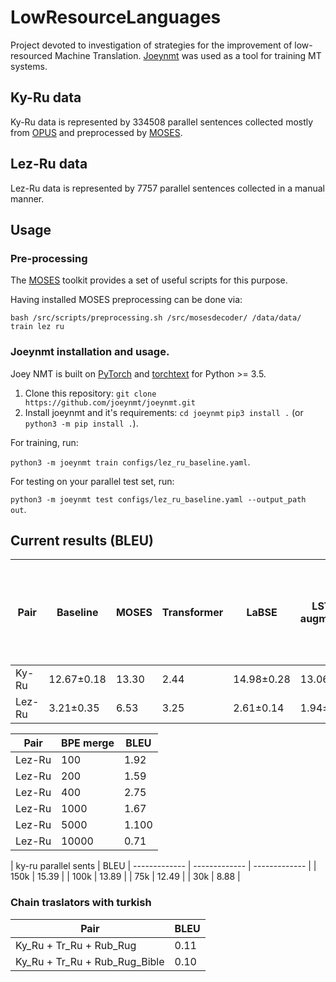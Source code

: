 # LowResourceLanguages
Project devoted to investigation of strategies for the improvement of low-resourced Machine Translation. [Joeynmt](https://github.com/joeynmt/joeynmt) was used as a tool for training MT systems.

## Ky-Ru data
Ky-Ru data is represented by 334508 parallel sentences collected mostly from [OPUS](http://opus.nlpl.eu/) and preprocessed by [MOSES](http://www.statmt.org/moses/).

## Lez-Ru data
Lez-Ru data is represented by 7757 parallel sentences collected in a manual manner.

## Usage

### Pre-processing

The [MOSES](http://www.statmt.org/moses/) toolkit provides a set of useful scripts for this purpose. 

Having installed MOSES preprocessing can be done via:

`bash /src/scripts/preprocessing.sh /src/mosesdecoder/ /data/data/ train lez ru`


### Joeynmt installation and usage.
Joey NMT is built on [PyTorch](https://pytorch.org/) and [torchtext](https://github.com/pytorch/text) for Python >= 3.5.
  1. Clone this repository:
  `git clone https://github.com/joeynmt/joeynmt.git`
  2. Install joeynmt and it's requirements:
  `cd joeynmt`
  `pip3 install .` (or `python3 -m pip install .`).
  
 For training, run:
 
 `python3 -m joeynmt train configs/lez_ru_baseline.yaml`.
  
 For testing on your parallel test set, run:
 
`python3 -m joeynmt test configs/lez_ru_baseline.yaml --output_path out`.

## Current results (BLEU)

| Pair  | Baseline | MOSES | Transformer | LaBSE | LSTM for augmentation | Additional turkish cyrillized corpus (~250k) | Additional turkish cyrillized corpus (~450k) | Additional morfessed turkish cyrillized corpus (~250k) | Additional morfessed turkish cyrillized corpus (ky also morfessed) (~250k) | GPT2-Fine tuned |
| ------------- | ------------- | ------------- | ------------- | ------------- | ------------- | ------------- | ------------- | ------------- | ------------- | ------------- |
| Ky-Ru  | 12.67±0.18   | 13.30 | 2.44  |14.98±0.28   | 13.06±0.35 | 13.25 | 12.79 | 12.42 | 11.67 | 15.39
| Lez-Ru  | 3.21±0.35  | 6.53 | 3.25 |2.61±0.14 | 1.94±0.28 | - | - | - | - | 7.08

| Pair  | BPE merge | BLEU
| ------------- | ------------- | ------------- |
| Lez-Ru | 100  | 1.92 |
| Lez-Ru | 200   | 1.59 |
| Lez-Ru | 400   | 2.75 |
| Lez-Ru | 1000   | 1.67 |
| Lez-Ru | 5000   | 1.100 |
| Lez-Ru | 10000   | 0.71 |

| ky-ru parallel sents  | BLEU
| ------------- | ------------- | ------------- |
| 150k | 15.39 |
| 100k | 13.89 |
| 75k | 12.49 |
| 30k | 8.88 |


### Chain traslators with turkish

| Pair  | BLEU | 
| ------------- | ------------- |
| Ky_Ru + Tr_Ru + Rub_Rug  | 0.11   |
| Ky_Ru + Tr_Ru + Rub_Rug_Bible  | 0.10  |
